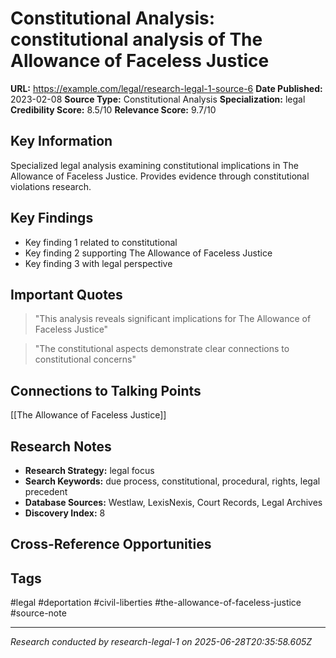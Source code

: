 # Constitutional Analysis: constitutional analysis of The Allowance of Faceless Justice

**URL:** https://example.com/legal/research-legal-1-source-6
**Date Published:** 2023-02-08
**Source Type:** Constitutional Analysis
**Specialization:** legal
**Credibility Score:** 8.5/10
**Relevance Score:** 9.7/10

## Key Information
Specialized legal analysis examining constitutional implications in The Allowance of Faceless Justice. Provides evidence through constitutional violations research.

## Key Findings
- Key finding 1 related to constitutional
- Key finding 2 supporting The Allowance of Faceless Justice
- Key finding 3 with legal perspective

## Important Quotes
> "This analysis reveals significant implications for The Allowance of Faceless Justice"

> "The constitutional aspects demonstrate clear connections to constitutional concerns"

## Connections to Talking Points
[[The Allowance of Faceless Justice]]

## Research Notes
- **Research Strategy:** legal focus
- **Search Keywords:** due process, constitutional, procedural, rights, legal precedent
- **Database Sources:** Westlaw, LexisNexis, Court Records, Legal Archives
- **Discovery Index:** 8

## Cross-Reference Opportunities
<!-- Audit agents will populate this section -->

## Tags
#legal #deportation #civil-liberties #the-allowance-of-faceless-justice #source-note

---
*Research conducted by research-legal-1 on 2025-06-28T20:35:58.605Z*
